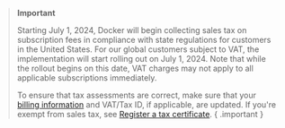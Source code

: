 > **Important**
>
> Starting July 1, 2024, Docker will begin collecting sales tax on subscription fees in compliance with state regulations for customers in the United States. For our global customers subject to VAT, the implementation will start rolling out on July 1, 2024. Note that while the rollout begins on this date, VAT charges may not apply to all applicable subscriptions immediately.
>
> To ensure that tax assessments are correct, make sure that your [billing information](/billing/core-billing/details/) and VAT/Tax ID, if applicable, are updated. If you're exempt from sales tax, see [Register a tax certificate](/billing/tax-certificate/).
{ .important }